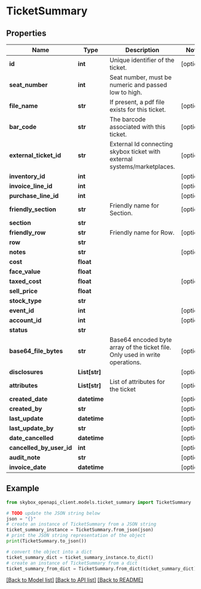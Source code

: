# TicketSummary


## Properties

Name | Type | Description | Notes
------------ | ------------- | ------------- | -------------
**id** | **int** | Unique identifier of the ticket. | [optional] 
**seat_number** | **int** | Seat number, must be numeric and passed low to high. | 
**file_name** | **str** | If present, a pdf file exists for this ticket. | [optional] 
**bar_code** | **str** | The barcode associated with this ticket. | [optional] 
**external_ticket_id** | **str** | External Id connecting skybox ticket with external systems/marketplaces. | [optional] 
**inventory_id** | **int** |  | [optional] 
**invoice_line_id** | **int** |  | [optional] 
**purchase_line_id** | **int** |  | [optional] 
**friendly_section** | **str** | Friendly name for Section. | [optional] 
**section** | **str** |  | 
**friendly_row** | **str** | Friendly name for Row. | [optional] 
**row** | **str** |  | 
**notes** | **str** |  | [optional] 
**cost** | **float** |  | 
**face_value** | **float** |  | 
**taxed_cost** | **float** |  | [optional] 
**sell_price** | **float** |  | 
**stock_type** | **str** |  | 
**event_id** | **int** |  | [optional] 
**account_id** | **int** |  | [optional] 
**status** | **str** |  | 
**base64_file_bytes** | **str** | Base64 encoded byte array of the ticket file. Only used in write operations. | [optional] 
**disclosures** | **List[str]** |  | [optional] 
**attributes** | **List[str]** | List of attributes for the ticket | [optional] 
**created_date** | **datetime** |  | [optional] 
**created_by** | **str** |  | [optional] 
**last_update** | **datetime** |  | [optional] 
**last_update_by** | **str** |  | [optional] 
**date_cancelled** | **datetime** |  | [optional] 
**cancelled_by_user_id** | **int** |  | [optional] 
**audit_note** | **str** |  | [optional] 
**invoice_date** | **datetime** |  | [optional] 

## Example

```python
from skybox_openapi_client.models.ticket_summary import TicketSummary

# TODO update the JSON string below
json = "{}"
# create an instance of TicketSummary from a JSON string
ticket_summary_instance = TicketSummary.from_json(json)
# print the JSON string representation of the object
print(TicketSummary.to_json())

# convert the object into a dict
ticket_summary_dict = ticket_summary_instance.to_dict()
# create an instance of TicketSummary from a dict
ticket_summary_from_dict = TicketSummary.from_dict(ticket_summary_dict)
```
[[Back to Model list]](../README.md#documentation-for-models) [[Back to API list]](../README.md#documentation-for-api-endpoints) [[Back to README]](../README.md)


